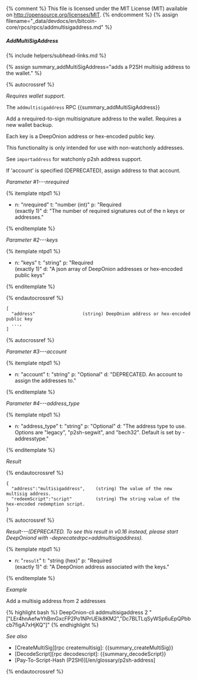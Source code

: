 {% comment %}
This file is licensed under the MIT License (MIT) available on
http://opensource.org/licenses/MIT.
{% endcomment %}
{% assign filename="_data/devdocs/en/bitcoin-core/rpcs/rpcs/addmultisigaddress.md" %}

##### AddMultiSigAddress
{% include helpers/subhead-links.md %}

{% assign summary_addMultiSigAddress="adds a P2SH multisig address to the wallet." %}

{% autocrossref %}

*Requires wallet support.*

The `addmultisigaddress` RPC {{summary_addMultiSigAddress}}

Add a nrequired-to-sign multisignature address to the wallet. Requires a new wallet backup.

Each key is a DeepOnion address or hex-encoded public key.

This functionality is only intended for use with non-watchonly addresses.

See `importaddress` for watchonly p2sh address support.

If 'account' is specified (DEPRECATED), assign address to that account.

*Parameter #1---nrequired*

{% itemplate ntpd1 %}
- n: "nrequired"
  t: "number (int)"
  p: "Required<br>(exactly 1)"
  d: "The number of required signatures out of the n keys or addresses."

{% enditemplate %}

*Parameter #2---keys*

{% itemplate ntpd1 %}
- n: "keys"
  t: "string"
  p: "Required<br>(exactly 1)"
  d: "A json array of DeepOnion addresses or hex-encoded public keys"

{% enditemplate %}

{% endautocrossref %}

    [
      "address"                  (string) DeepOnion address or hex-encoded public key
      ...,
    ]

{% autocrossref %}

*Parameter #3---account*

{% itemplate ntpd1 %}
- n: "account"
  t: "string"
  p: "Optional"
  d: "DEPRECATED. An account to assign the addresses to."

{% enditemplate %}

*Parameter #4---address_type*

{% itemplate ntpd1 %}
- n: "address_type"
  t: "string"
  p: "Optional"
  d: "The address type to use. Options are \"legacy\", \"p2sh-segwit\", and \"bech32\". Default is set by -addresstype."

{% enditemplate %}

*Result*

{% endautocrossref %}

    {
      "address":"multisigaddress",    (string) The value of the new multisig address.
      "redeemScript":"script"         (string) The string value of the hex-encoded redemption script.
    }

{% autocrossref %}

*Result---(DEPRECATED. To see this result in v0.16 instead, please start DeepOniond with -deprecatedrpc=addmultisigaddress).*

{% itemplate ntpd1 %}
- n: "`result`"
  t: "string (hex)"
  p: "Required<br>(exactly 1)"
  d: "A DeepOnion address associated with the keys."

{% enditemplate %}

*Example*

Add a multisig address from 2 addresses

{% highlight bash %}
DeepOnion-cli addmultisigaddress 2 "[\"LEr4hnAefwYhBmGxcFP2Po1NPrUEIk8KM2\",\"Dc7BLTLqSyWSp6uEpQPbbcb7figA7xHjKQ\"]"
{% endhighlight %}

*See also*

* [CreateMultiSig][rpc createmultisig]: {{summary_createMultiSig}}
* [DecodeScript][rpc decodescript]: {{summary_decodeScript}}
* [Pay-To-Script-Hash (P2SH)][/en/glossary/p2sh-address]

{% endautocrossref %}
